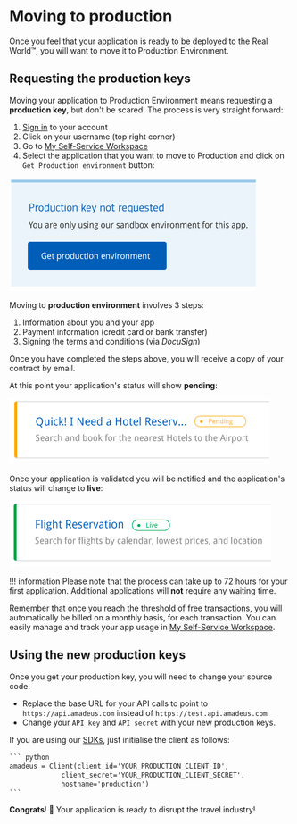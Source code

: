 # Moving to production

Once you feel that your application is ready to be deployed to the Real World™, you will want to move it to Production Environment.

## Requesting the production keys

Moving your application to Production Environment means requesting a **production key**, but don't be scared! The process is very straight forward:

1. [Sign in](https://developers.amadeus.com/login) to your account
2. Click on your username \(top right corner\)
3. Go to [My Self-Service Workspace](https://developers.amadeus.com/my-apps)
4. Select the application that you want to move to Production and click on `Get Production environment` button:

![request_prod](../images/request_production_key.png)

Moving to **production environment** involves 3 steps:

1. Information about you and your app
2. Payment information \(credit card or bank transfer\)
3. Signing the terms and conditions \(via _DocuSign_\)

Once you have completed the steps above, you will receive a copy of your contract by email.

At this point your application's status will show **pending**:

![pending](../images/app_pending.png)

Once your application is validated you will be notified and the application's status will change to **live**:

![live](../images/app_live.png)

!!! information
    Please note that the process can take up to 72 hours for your first application. Additional applications will **not** require any waiting time.

Remember that once you reach the threshold of free transactions, you will
automatically be billed on a monthly basis, for each transaction. You can
easily manage and track your app usage in [My Self-Service
Workspace](https://developers.amadeus.com/my-apps).

## Using the new production keys

Once you get your production key, you will need to change your source code:

- Replace the base URL for your API calls to point to `https://api.amadeus.com`
instead of `https://test.api.amadeus.com`
- Change your `API key` and `API secret` with your new production keys.

If you are using our [SDKs](https://github.com/amadeus4dev), just initialise the client as follows:

    ``` python
    amadeus = Client(client_id='YOUR_PRODUCTION_CLIENT_ID',
                 client_secret='YOUR_PRODUCTION_CLIENT_SECRET',
                 hostname='production')
    ```

**Congrats**! 🎉 Your application is ready to disrupt the travel industry!
